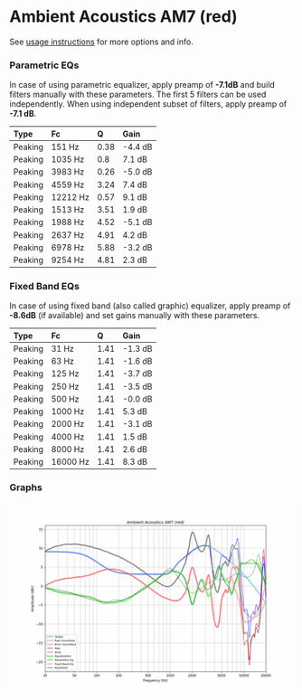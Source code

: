 # Ambient Acoustics AM7 (red)
See [usage instructions](https://github.com/jaakkopasanen/AutoEq#usage) for more options and info.

### Parametric EQs
In case of using parametric equalizer, apply preamp of **-7.1dB** and build filters manually
with these parameters. The first 5 filters can be used independently.
When using independent subset of filters, apply preamp of **-7.1 dB**.

| Type    | Fc       |    Q | Gain    |
|:--------|:---------|:-----|:--------|
| Peaking | 151 Hz   | 0.38 | -4.4 dB |
| Peaking | 1035 Hz  | 0.8  | 7.1 dB  |
| Peaking | 3983 Hz  | 0.26 | -5.0 dB |
| Peaking | 4559 Hz  | 3.24 | 7.4 dB  |
| Peaking | 12212 Hz | 0.57 | 9.1 dB  |
| Peaking | 1513 Hz  | 3.51 | 1.9 dB  |
| Peaking | 1988 Hz  | 4.52 | -5.1 dB |
| Peaking | 2637 Hz  | 4.91 | 4.2 dB  |
| Peaking | 6978 Hz  | 5.88 | -3.2 dB |
| Peaking | 9254 Hz  | 4.81 | 2.3 dB  |

### Fixed Band EQs
In case of using fixed band (also called graphic) equalizer, apply preamp of **-8.6dB**
(if available) and set gains manually with these parameters.

| Type    | Fc       |    Q | Gain    |
|:--------|:---------|:-----|:--------|
| Peaking | 31 Hz    | 1.41 | -1.3 dB |
| Peaking | 63 Hz    | 1.41 | -1.6 dB |
| Peaking | 125 Hz   | 1.41 | -3.7 dB |
| Peaking | 250 Hz   | 1.41 | -3.5 dB |
| Peaking | 500 Hz   | 1.41 | -0.0 dB |
| Peaking | 1000 Hz  | 1.41 | 5.3 dB  |
| Peaking | 2000 Hz  | 1.41 | -3.1 dB |
| Peaking | 4000 Hz  | 1.41 | 1.5 dB  |
| Peaking | 8000 Hz  | 1.41 | 2.6 dB  |
| Peaking | 16000 Hz | 1.41 | 8.3 dB  |

### Graphs
![](./Ambient%20Acoustics%20AM7%20(red).png)